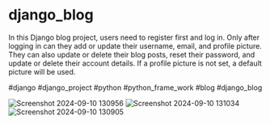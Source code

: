 # django_blog

In this Django blog project, users need to register first and log in. Only after logging in can they add or update their username, email, and profile picture. They can also update or delete their blog posts, reset their password, and update or delete their account details. If a profile picture is not set, a default picture will be used.

#django
#django_project
#python
#python_frame_work
#blog
#django_blog

![Screenshot 2024-09-10 130956](https://github.com/user-attachments/assets/94cb31fc-0462-4b41-8a0c-53d325efc74e)
![Screenshot 2024-09-10 131034](https://github.com/user-attachments/assets/41d01f2a-b510-4923-80a1-19eda7dac6d0)
![Screenshot 2024-09-10 130905](https://github.com/user-attachments/assets/a8686c2a-4944-48c4-a2ed-cdd6b20f5f53)
